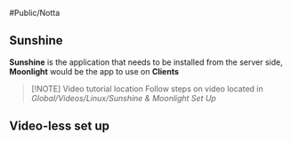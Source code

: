 #Public/Notta 

## Sunshine
**Sunshine** is the application that needs to be installed from the server side, **Moonlight** would be the app to use on **Clients**

> [!NOTE] Video tutorial location
> Follow steps on video located in *Global/Videos/Linux/Sunshine & Moonlight Set Up*

## Video-less set up




